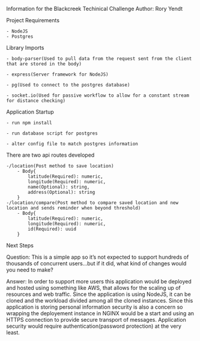 Information for the Blackcreek Techinical Challenge
Author: Rory Yendt

Project Requirements
    
    - NodeJS
    - Postgres

Library Imports
    
    - body-parser(Used to pull data from the request sent from the client that are stored in the body)
    
    - express(Server framework for NodeJS)
    
    - pg(Used to connect to the postgres database)
    
    - socket.io(Used for passive workflow to allow for a constant stream for distance checking)

Application Startup
    
    - run npm install
    
    - run database script for postgres
    
    - alter config file to match postgres information

There are two api routes developed
    
    -/location(Post method to save location)
        - Body{
            latitude(Required): numeric,
            longitude(Required): numeric,
            name(Optional): string,
            address(Optional): string
        } 
    -/location/compare(Post method to compare saved location and new location and sends reminder when beyond threshold)
        - Body{
            latitude(Required): numeric,
            longitude(Required): numeric,
            id(Required): uuid
        }


Next Steps

Question: 
This is a simple app so it’s not expected to support
hundreds of thousands of concurrent users…but if it did, what
kind of changes would you need to make?

Answer: 
In order to support more users this application would be
deployed and hosted using something like AWS, that allows for the
scaling up of resources and web traffic. Since the application is
using NodeJS, it can be cloned and the workload divided among all the
cloned instances. Since this application is storing personal information
security is also a concern so wrapping the deployement instance in NGINX
would be a start and using an HTTPS connection to provide secure transport
of messages. Application security would require authentication(password protection)
at the very least.
